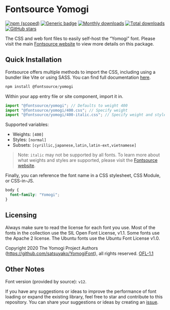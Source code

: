 # Fontsource Yomogi

[![npm (scoped)](https://img.shields.io/npm/v/@fontsource/yomogi?color=brightgreen)](https://www.npmjs.com/package/@fontsource/yomogi) [![Generic badge](https://img.shields.io/badge/fontsource-passing-brightgreen)](https://github.com/fontsource/fontsource) [![Monthly downloads](https://badgen.net/npm/dm/@fontsource/yomogi)](https://github.com/fontsource/fontsource) [![Total downloads](https://badgen.net/npm/dt/@fontsource/yomogi)](https://github.com/fontsource/fontsource) [![GitHub stars](https://img.shields.io/github/stars/fontsource/fontsource.svg?style=social&label=Star)](https://github.com/fontsource/fontsource/stargazers)

The CSS and web font files to easily self-host the “Yomogi” font. Please visit the main [Fontsource website](https://fontsource.org/fonts/yomogi) to view more details on this package.

## Quick Installation

Fontsource offers multiple methods to import the CSS, including using a bundler like Vite or using SASS. You can find full documentation [here](https://fontsource.org/docs/getting-started/introduction).

```javascript
npm install @fontsource/yomogi
```

Within your app entry file or site component, import it in.

```javascript
import "@fontsource/yomogi"; // Defaults to weight 400
import "@fontsource/yomogi/400.css"; // Specify weight
import "@fontsource/yomogi/400-italic.css"; // Specify weight and style
```

Supported variables:
- Weights: `[400]`
- Styles: `[normal]`
- Subsets: `[cyrillic,japanese,latin,latin-ext,vietnamese]`

> Note: `italic` may not be supported by all fonts. To learn more about what weights and styles are supported, please visit the [Fontsource website](https://fontsource.org/fonts/yomogi).

Finally, you can reference the font name in a CSS stylesheet, CSS Module, or CSS-in-JS.

```css
body {
  font-family: "Yomogi";
}
```

## Licensing
Always make sure to read the license for each font you use. Most of the fonts in the collection use the SIL Open Font License, v1.1. Some fonts use the Apache 2 license. The Ubuntu fonts use the Ubuntu Font License v1.0.

Copyright 2020 The Yomogi Project Authors (https://github.com/satsuyako/YomogiFont), all rights reserved.
[OFL-1.1](https://openfontlicense.org)

## Other Notes
Font version (provided by source): `v12`.

If you have any suggestions or ideas to improve the performance of font loading or expand the existing library, feel free to star and contribute to this repository. You can share your suggestions or ideas by creating an [issue](https://github.com/fontsource/fontsource/issues).